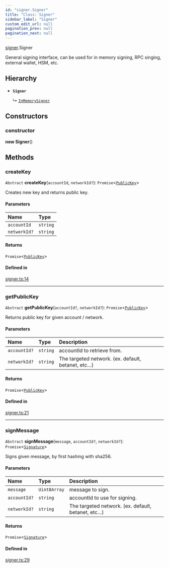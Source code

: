 ```yaml
---
id: "signer.Signer"
title: "Class: Signer"
sidebar_label: "Signer"
custom_edit_url: null
pagination_prev: null
pagination_next: null
---
```


[signer](../modules/signer.md).Signer

General signing interface, can be used for in memory signing, RPC singing, external wallet, HSM, etc.

## Hierarchy

- **`Signer`**

  ↳ [`InMemorySigner`](signer.InMemorySigner.md)

## Constructors

### constructor

**new Signer**()

## Methods

### createKey

`Abstract` **createKey**(`accountId`, `networkId?`): `Promise`<[`PublicKey`](utils_key_pair.PublicKey.md)\>

Creates new key and returns public key.

#### Parameters

| Name | Type |
| :------ | :------ |
| `accountId` | `string` |
| `networkId?` | `string` |

#### Returns

`Promise`<[`PublicKey`](utils_key_pair.PublicKey.md)\>

#### Defined in

[signer.ts:14](https://github.com/near/near-api-js/blob/a0c9a104/packages/near-api-js/src/signer.ts#L14)

___

### getPublicKey

`Abstract` **getPublicKey**(`accountId?`, `networkId?`): `Promise`<[`PublicKey`](utils_key_pair.PublicKey.md)\>

Returns public key for given account / network.

#### Parameters

| Name | Type | Description |
| :------ | :------ | :------ |
| `accountId?` | `string` | accountId to retrieve from. |
| `networkId?` | `string` | The targeted network. (ex. default, betanet, etc…) |

#### Returns

`Promise`<[`PublicKey`](utils_key_pair.PublicKey.md)\>

#### Defined in

[signer.ts:21](https://github.com/near/near-api-js/blob/a0c9a104/packages/near-api-js/src/signer.ts#L21)

___

### signMessage

`Abstract` **signMessage**(`message`, `accountId?`, `networkId?`): `Promise`<[`Signature`](../interfaces/utils_key_pair.Signature.md)\>

Signs given message, by first hashing with sha256.

#### Parameters

| Name | Type | Description |
| :------ | :------ | :------ |
| `message` | `Uint8Array` | message to sign. |
| `accountId?` | `string` | accountId to use for signing. |
| `networkId?` | `string` | The targeted network. (ex. default, betanet, etc…) |

#### Returns

`Promise`<[`Signature`](../interfaces/utils_key_pair.Signature.md)\>

#### Defined in

[signer.ts:29](https://github.com/near/near-api-js/blob/a0c9a104/packages/near-api-js/src/signer.ts#L29)
